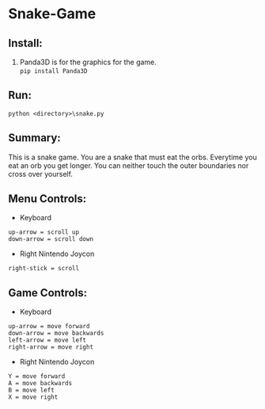 # Snake-Game

## Install:
1. Panda3D is for the graphics for the game.\
```pip install Panda3D```

## Run: 
```python <directory>\snake.py```

## Summary:
This is a snake game. You are a snake that must eat the orbs. Everytime you eat an orb you get longer. You can neither touch the outer boundaries nor cross over yourself.
## Menu Controls:
- Keyboard
```
up-arrow = scroll up
down-arrow = scroll down
```
- Right Nintendo Joycon
```
right-stick = scroll
```
## Game Controls:
- Keyboard
```
up-arrow = move forward
down-arrow = move backwards
left-arrow = move left
right-arrow = move right
```
- Right Nintendo Joycon
```
Y = move forward
A = move backwards
B = move left
X = move right
```

